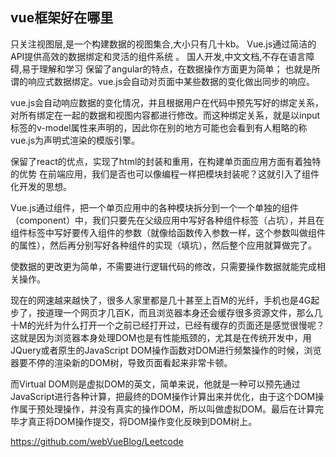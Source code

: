 ## vue框架好在哪里

只关注视图层,是一个构建数据的视图集合,大小只有几十kb。
Vue.js通过简洁的API提供高效的数据绑定和灵活的组件系统 。
国人开发,中文文档,不存在语言障碍,易于理解和学习
保留了angular的特点，在数据操作⽅⾯更为简单；
也就是所谓的响应式数据绑定。vue.js会自动对页面中某些数据的变化做出同步的响应。

vue.js会自动响应数据的变化情况，并且根据用户在代码中预先写好的绑定关系，对所有绑定在一起的数据和视图内容都进行修改。而这种绑定关系，就是以input标签的v-model属性来声明的，因此你在别的地方可能也会看到有人粗略的称vue.js为声明式渲染的模版引擎。

保留了react的优点，实现了html的封装和重⽤，在构建单⻚⾯应⽤⽅⾯有着独特的优势
在前端应用，我们是否也可以像编程一样把模块封装呢？这就引入了组件化开发的思想。

Vue.js通过组件，把一个单页应用中的各种模块拆分到一个一个单独的组件（component）中，我们只要先在父级应用中写好各种组件标签（占坑），并且在组件标签中写好要传入组件的参数（就像给函数传入参数一样，这个参数叫做组件的属性），然后再分别写好各种组件的实现（填坑），然后整个应用就算做完了。

使数据的更改更为简单，不需要进⾏逻辑代码的修改，只需要操作数据就能完成相关操作。

现在的网速越来越快了，很多人家里都是几十甚至上百M的光纤，手机也是4G起步了，按道理一个网页才几百K，而且浏览器本身还会缓存很多资源文件，那么几十M的光纤为什么打开一个之前已经打开过，已经有缓存的页面还是感觉很慢呢？这就是因为浏览器本身处理DOM也是有性能瓶颈的，尤其是在传统开发中，用JQuery或者原生的JavaScript DOM操作函数对DOM进行频繁操作的时候，浏览器要不停的渲染新的DOM树，导致页面看起来非常卡顿。

而Virtual DOM则是虚拟DOM的英文，简单来说，他就是一种可以预先通过JavaScript进行各种计算，把最终的DOM操作计算出来并优化，由于这个DOM操作属于预处理操作，并没有真实的操作DOM，所以叫做虚拟DOM。最后在计算完毕才真正将DOM操作提交，将DOM操作变化反映到DOM树上。

https://github.com/webVueBlog/Leetcode